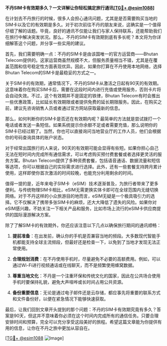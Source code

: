 **不丹SIM卡有效期多久？一文详解让你轻松搞定旅行通讯[[TG💪+ @esim1088](https://t.me/s/esim1088)]**

在计划去不丹旅行的时候，很多人会担心通讯问题，尤其是是否需要购买当地的SIM卡以及它的有效期是多久。对于初次前往不丹的朋友来说，这确实是一个值得仔细了解的话题。毕竟，良好的通讯不仅能让我们与家人保持联系，还能帮助我们在旅行中解决突发状况。那么，不丹的SIM卡有效期到底有多长呢？本文将为你详细解答这个问题，并分享一些实用的建议。

首先，我们需要明确一点：不丹的SIM卡是由该国唯一的官方运营商——Bhutan Telecom提供的。这家运营商虽然规模不大，但服务质量相当不错，尤其是在覆盖范围和信号稳定性方面表现优异。因此，如果你打算在不丹使用本地网络，选择Bhutan Telecom的SIM卡是最稳妥的方式之一。

关于SIM卡的有效期，通常情况下，不丹的SIM卡从激活之日起有90天的有效期。这意味着你在购买SIM卡后，需要在这段时间内进行充值或使用服务，否则卡片将会自动失效。不过，这个有效期并不是固定的铁律，Bhutan Telecom有时会推出一些优惠政策，比如延长有效期限或者提供免费的延长期限服务。因此，在购买之前，建议先咨询销售人员或者通过官方网站获取最新的信息。

那么，如何判断你的SIM卡是否还在有效期内呢？最简单的方法就是尝试拨打一个电话或者发送一条短信。如果系统提示你余额不足或者需要充值，那么说明你的SIM卡已经过期了。当然，你也可以直接询问当地营业厅的工作人员，他们会根据你的号码查询具体的账户状态。

对于经常出国旅行的人来说，90天的有效期可能会显得有些短。如果你担心自己无法在短时间内完成所有通信需求，可以考虑购买预付费套餐或者选择更灵活的服务方案。Bhutan Telecom提供了多种资费套餐，包括语音通话、数据流量和短信等选项，你可以根据自己的实际需求进行选择。此外，还有一些套餐支持跨月累计使用，这样即使你首次激活的时间较晚，也能充分利用剩余的时间。

值得一提的是，近年来电子SIM卡（eSIM）技术逐渐普及，为旅行者带来了更多便利。与传统物理SIM卡相比，eSIM无需更换实体卡即可在全球范围内无缝切换网络。对于不丹这样的小众旅游目的地而言，eSIM无疑是一个极具吸引力的选择。它不仅解决了携带多张SIM卡的麻烦，还大大降低了遗失的风险。如果你对eSIM感兴趣，不妨关注一下相关产品和服务，比如市场上流行的eSIM卡供应商提供的国际漫游解决方案。

除了了解SIM卡的有效期外，你还应该注意以下几点以确保旅行期间的通讯顺畅：

1. **提前准备**：在出发前，确认你的手机是否兼容当地的频段。大多数现代智能手机都能支持全球主流频段，但最好还是检查一下，以免到了当地才发现无法正常使用。
   
2. **合理规划消费**：在不丹使用手机时，尽量避免不必要的高额费用。例如，可以通过Wi-Fi进行视频通话或在线聊天，而不是频繁使用蜂窝数据。

3. **尊重当地文化**：不丹是一个注重环保和传统文化的国家，因此在公共场合使用手机时要保持礼貌，避免大声喧哗或长时间占用公共资源。

4. **备份重要信息**：无论是通过电子邮件还是云存储，都应事先将重要的联系方式和文件备份好，以便在紧急情况下能够快速获取。

最后，让我们回到文章开头提到的那个问题：不丹的SIM卡有效期究竟有多久？答案是90天，但这并不意味着你必须在这个时间内完成所有的通信任务。只要合理安排时间和预算，完全可以充分享受这段美好的旅程。希望这篇文章能为你提供有用的信息，让你在不丹之旅中更加从容自在。

[[TG💪+ @esim1088](https://t.me/s/esim1088) ![Image](https://i.postimg.cc/4NQfJmqS/Snipaste-2025-05-13-00-14-12.png)]